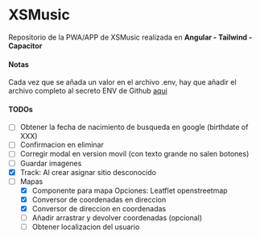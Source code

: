 # XSMusic

Repositorio de la PWA/APP de XSMusic realizada en **Angular - Tailwind - Capacitor**

####  Notas
Cada vez que se añada un valor en el archivo .env, hay que añadir el archivo completo al secreto ENV de Github [aqui](https://github.com/josexs/xsmusic-app/settings/secrets/actions)


#### TODOs
- [ ] Obtener la fecha de nacimiento de busqueda en google (birthdate of XXX)
- [ ] Confirmacion en eliminar
- [ ] Corregir modal en version movil (con texto grande no salen botones)
- [ ] Guardar imagenes
- [X] Track: Al crear asignar sitio desconocido
- [ ] Mapas
  - [X] Componente para mapa
  Opciones: Leatflet openstreetmap
  - [X] Conversor de coordenadas en direccion
  - [X] Conversor de direccion en coordenadas
  - [ ] Añadir arrastrar y devolver coordenadas (opcional)
  - [ ] Obtener localizacion del usuario
